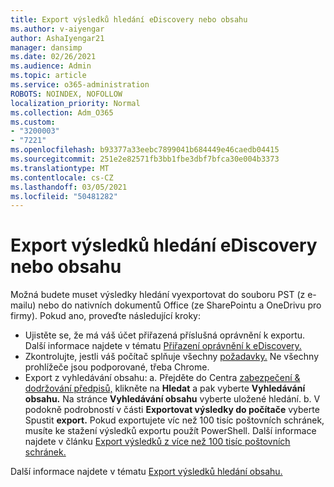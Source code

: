 ```yaml
---
title: Export výsledků hledání eDiscovery nebo obsahu
ms.author: v-aiyengar
author: AshaIyengar21
manager: dansimp
ms.date: 02/26/2021
ms.audience: Admin
ms.topic: article
ms.service: o365-administration
ROBOTS: NOINDEX, NOFOLLOW
localization_priority: Normal
ms.collection: Adm_O365
ms.custom:
- "3200003"
- "7221"
ms.openlocfilehash: b93377a33eebc7899041b684449e46caedb04415
ms.sourcegitcommit: 251e2e82571fb3bb1fbe3dbf7bfca30e004b3373
ms.translationtype: MT
ms.contentlocale: cs-CZ
ms.lasthandoff: 03/05/2021
ms.locfileid: "50481282"
---
```

# <a name="export-ediscoverycontent-search-results"></a>Export výsledků hledání eDiscovery nebo obsahu

Možná budete muset výsledky hledání vyexportovat do souboru PST (z e-mailu) nebo do nativních dokumentů Office (ze SharePointu a OneDrivu pro firmy). Pokud ano, proveďte následující kroky:

- Ujistěte se, že má váš účet přiřazená příslušná oprávnění k exportu. Další informace najdete v tématu [Přiřazení oprávnění k eDiscovery.](https://go.microsoft.com/fwlink/?linkid=2102406)
- Zkontrolujte, jestli váš počítač splňuje všechny [požadavky.](https://docs.microsoft.com/office365/securitycompliance/export-search-results#before-you-begin) Ne všechny prohlížeče jsou podporované, třeba Chrome.
- Export z vyhledávání obsahu: a. Přejděte do Centra [zabezpečení & dodržování předpisů,](https://protection.office.com/contentsearch) klikněte na **Hledat** a pak vyberte **Vyhledávání obsahu.** Na stránce **Vyhledávání obsahu** vyberte uložené hledání.
    b. V podokně podrobností v části **Exportovat výsledky do počítače** vyberte Spustit **export.** Pokud exportujete víc než 100 tisíc poštovních schránek, musíte ke stažení výsledků exportu použít PowerShell. Další informace najdete v článku [Export výsledků z více než 100 tisíc poštovních schránek.](https://go.microsoft.com/fwlink/?linkid=2143861)

Další informace najdete v tématu [Export výsledků hledání obsahu.](https://go.microsoft.com/fwlink/?linkid=2102118)